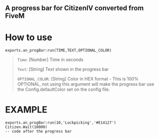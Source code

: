 ## A progress bar for CitizenIV converted from FiveM 

# How to use

`exports.an_progBar:run(TIME,TEXT,OPTIONAL_COLOR)`

> `Time`: [Number] Time in seconds
> 
> `Text`: [String] Text shown in the progress bar
> 
> `OPTIONAL_COLOR`: [String] Color in HEX format - This is 100% OPTIONAL, not using this argument will make the progress bar use the Config.defaultColor set on the config file.


# EXAMPLE
```
exports.an_progBar:run(10,'Lockpicking','#E14127')
Citizen.Wait(10000)
-- code after the progress bar
```
